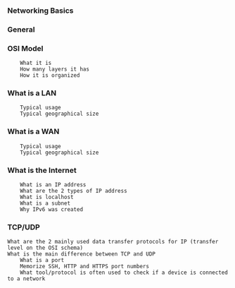 ### Networking Basics

### General

### OSI Model

    	What it is
    	How many layers it has
    	How it is organized

### What is a LAN

    	Typical usage
    	Typical geographical size

### What is a WAN

    	Typical usage
    	Typical geographical size

### What is the Internet

     	What is an IP address
    	What are the 2 types of IP address
    	What is localhost
    	What is a subnet
    	Why IPv6 was created

### TCP/UDP

	What are the 2 mainly used data transfer protocols for IP (transfer level on the OSI schema)
	What is the main difference between TCP and UDP
    	What is a port
    	Memorize SSH, HTTP and HTTPS port numbers
    	What tool/protocol is often used to check if a device is connected to a network
